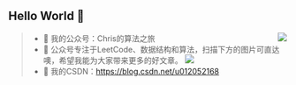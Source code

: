 ## Hello World 👋

<img align="right" src="https://github-readme-stats.vercel.app/api?username=Christings&show_icons=true&icon_color=CE1D2D&text_color=718096&bg_color=ffffff&hide_title=true" /> 

> - 🔭 我的公众号：Chris的算法之旅
> - 🤔 公众号专注于LeetCode、数据结构和算法，扫描下方的图片可直达噢，希望我能为大家带来更多的好文章。
![](https://gypsy-1255824480.cos.ap-beijing.myqcloud.com/wechat/chris.jpg)
> - 👯 我的CSDN：https://blog.csdn.net/u012052168 
